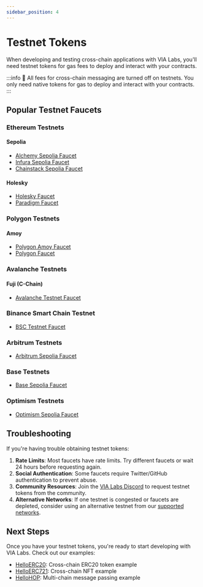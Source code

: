 ```yaml
---
sidebar_position: 4
---
```


# Testnet Tokens

When developing and testing cross-chain applications with VIA Labs, you'll need testnet tokens for gas fees to deploy and interact with your contracts.

:::info
📘 All fees for cross-chain messaging are turned off on testnets. You only need native tokens for gas to deploy and interact with your contracts.
:::

## Popular Testnet Faucets

### Ethereum Testnets

#### Sepolia
- [Alchemy Sepolia Faucet](https://sepoliafaucet.com/)
- [Infura Sepolia Faucet](https://www.infura.io/faucet/sepolia)
- [Chainstack Sepolia Faucet](https://chainstack.com/sepolia-faucet/)

#### Holesky
- [Holesky Faucet](https://holesky-faucet.pk910.de/)
- [Paradigm Faucet](https://faucet.paradigm.xyz/)

### Polygon Testnets

#### Amoy
- [Polygon Amoy Faucet](https://amoy.polygonscan.com/faucet)
- [Polygon Faucet](https://faucet.polygon.technology/)

### Avalanche Testnets

#### Fuji (C-Chain)
- [Avalanche Testnet Faucet](https://core.app/tools/testnet-faucet/?subnet=c&token=c)

### Binance Smart Chain Testnet
- [BSC Testnet Faucet](https://testnet.bnbchain.org/faucet-smart)

### Arbitrum Testnets
- [Arbitrum Sepolia Faucet](https://faucet.arbitrum.io/)

### Base Testnets
- [Base Sepolia Faucet](https://www.coinbase.com/faucets/base-sepolia-faucet)

### Optimism Testnets
- [Optimism Sepolia Faucet](https://app.optimism.io/faucet)

## Troubleshooting

If you're having trouble obtaining testnet tokens:

1. **Rate Limits**: Most faucets have rate limits. Try different faucets or wait 24 hours before requesting again.
2. **Social Authentication**: Some faucets require Twitter/GitHub authentication to prevent abuse.
3. **Community Resources**: Join the [VIA Labs Discord](https://discord.gg/vialabs) to request testnet tokens from the community.
4. **Alternative Networks**: If one testnet is congested or faucets are depleted, consider using an alternative testnet from our [supported networks](/general/supported-networks).

## Next Steps

Once you have your testnet tokens, you're ready to start developing with VIA Labs. Check out our examples:

- [HelloERC20](/examples/helloerc20): Cross-chain ERC20 token example
- [HelloERC721](/examples/helloerc721): Cross-chain NFT example
- [HelloHOP](/examples/hellohop): Multi-chain message passing example
